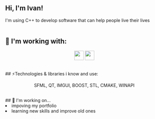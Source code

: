 ## Hi, I'm Ivan! 
I'm using C++ to develop software that can help people live their lives
<br><br>
## 🔭 I'm working with: <br>
<p align="center">
<img src="https://github.com/user-attachments/assets/7f2e084c-149e-4512-8191-ef1ad4526364" width="30" height="30">
<img src="https://github.com/user-attachments/assets/b9eaf60d-5f87-436d-82b8-28525f4f6a10" width="30" height="30">
</p>
<br>
## ⚡Technologies & libraries i know and use:
<br>
<p align="center">
  SFML, QT, IMGUI, BOOST, STL, CMAKE, WINAPI
</p>
<br>
## 🤔 I'm working on...
<br>
<li>
  impoving my portfolio
</li>
<li>
  learning new skills and improve old ones
</li>
<!--
**hidpos/hidpos** is a ✨ _special_ ✨ repository because its `README.md` (this file) appears on your GitHub profile.

Here are some ideas to get you started:

- 🔭 I’m currently working on ...
- 🌱 I’m currently learning ...
- 👯 I’m looking to collaborate on ...
- 🤔 I’m looking for help with ...
- 💬 Ask me about ...
- 📫 How to reach me: ...
- 😄 Pronouns: ...
- ⚡ Fun fact: ...
-->
